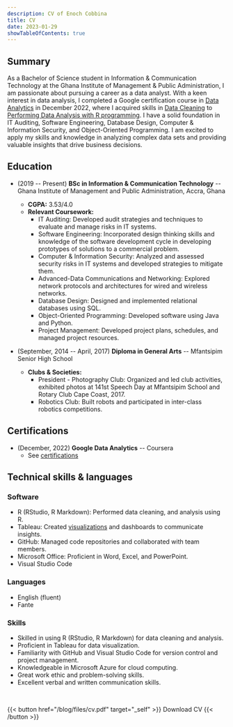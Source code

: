 ```yaml
---
description: CV of Enoch Cobbina
title: CV
date: 2023-01-29
showTableOfContents: true
---
```



## Summary

As a Bachelor of Science student in Information & Communication Technology at the Ghana Institute of Management & Public Administration, I am passionate about pursuing a career as a data analyst. With a keen interest in data analysis, I completed a Google certification course in [Data Analytics](https://www.credly.com/badges/7cadd345-2dc6-4a97-81d8-1fef2084cf07/public_url) in December 2022, where I acquired skills in [Data Cleaning](https://coursera.org/share/723fe46923ed1cc0d3fddcadc702b97f) to [Performing Data Analysis with R programming](https://coursera.org/verify/8BSDF8W9BYYL). I have a solid foundation in IT Auditing, Software Engineering, Database Design, Computer & Information Security, and Object-Oriented Programming. I am excited to apply my skills and knowledge in analyzing complex data sets and providing valuable insights that drive business decisions.

## Education

- (2019 -- Present) **BSc in Information & Communication Technology** -- Ghana Institute of Management and Public Administration, Accra, Ghana
  + **CGPA:** 3.53/4.0
  + **Relevant Coursework:** 
    - IT Auditing: Developed audit strategies and techniques to evaluate and manage risks in IT systems.
    - Software Engineering: Incorporated design thinking skills and knowledge of the software development cycle in developing prototypes of solutions to a commercial problem.
    - Computer & Information Security: Analyzed and assessed security risks in IT systems and developed strategies to mitigate them.
    - Advanced-Data Communications and Networking: Explored network protocols and architectures for wired and wireless networks.
    - Database Design: Designed and implemented relational databases using SQL.
    - Object-Oriented Programming: Developed software using Java and Python.
    - Project Management: Developed project plans, schedules, and managed project resources.

- (September, 2014 -- April, 2017) **Diploma in General Arts** -- Mfantsipim Senior High School
  + **Clubs & Societies:** 
    - President - Photography Club: Organized and led club activities, exhibited photos at 141st Speech Day at Mfantsipim School and Rotary Club Cape Coast, 2017.
    - Robotics Club: Built robots and participated in inter-class robotics competitions.

## Certifications

- (December, 2022) **Google Data Analytics** -- Coursera
  + See [certifications](https://www.credly.com/badges/7cadd345-2dc6-4a97-81d8-1fef2084cf07/public_url)


## Technical skills & languages

### Software

- R (RStudio, R Markdown): Performed data cleaning, and analysis using R.
- Tableau: Created [visualizations](https://public.tableau.com/views/GhanaCivilAviationAuthorityDasboard/FlightOperations) and dashboards to communicate insights.
- GitHub: Managed code repositories and collaborated with team members.
- Microsoft Office: Proficient in Word, Excel, and PowerPoint.
- Visual Studio Code 

### Languages

- English (fluent)
- Fante

### Skills

- Skilled in using R (RStudio, R Markdown) for data cleaning and analysis.
- Proficient in Tableau for data visualization.
- Familiarity with GitHub and Visual Studio Code for version control and project management.
- Knowledgeable in Microsoft Azure for cloud computing.
- Great work ethic and problem-solving skills.
- Excellent verbal and written communication skills.


<br>

{{< button href="/blog/files/cv.pdf" target="_self" >}}
Download CV
{{< /button >}}